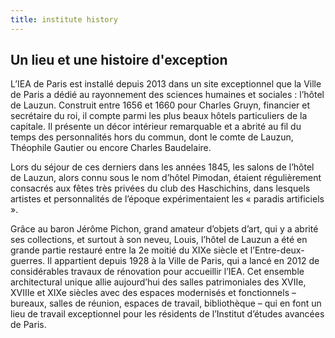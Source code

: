 ```yaml
---
title: institute history
---
```

## Un lieu et une histoire d'exception

L’IEA de Paris est installé depuis 2013 dans un site exceptionnel que la Ville de Paris a dédié au rayonnement des sciences humaines et sociales : l’hôtel de Lauzun. Construit entre 1656 et 1660 pour Charles Gruyn, financier et secrétaire du roi, il compte parmi les plus beaux hôtels particuliers de la capitale. Il présente un décor intérieur remarquable et a abrité au fil du temps des personnalités hors du commun, dont le comte de Lauzun, Théophile Gautier ou encore Charles Baudelaire.

Lors du séjour de ces derniers dans les années 1845, les salons de l’hôtel de Lauzun, alors connu sous le nom d’hôtel Pimodan, étaient régulièrement consacrés aux fêtes très privées du club des Haschichins, dans lesquels artistes et personnalités de l’époque expérimentaient les « paradis artificiels ».

Grâce au baron Jérôme Pichon, grand amateur d’objets d’art, qui y a abrité ses collections, et surtout à son neveu, Louis, l’hôtel de Lauzun a été en grande partie restauré entre la 2e moitié du XIXe siècle et l’Entre-deux-guerres. Il appartient depuis 1928 à la Ville de Paris, qui a lancé en 2012 de considérables travaux de rénovation pour accueillir l’IEA. Cet ensemble architectural unique allie aujourd’hui des salles patrimoniales des XVIIe, XVIIIe et XIXe siècles avec des espaces modernisés et fonctionnels – bureaux, salles de réunion, espaces de travail, bibliothèque – qui en font un lieu de travail exceptionnel pour les résidents de l’Institut d’études avancées de Paris.